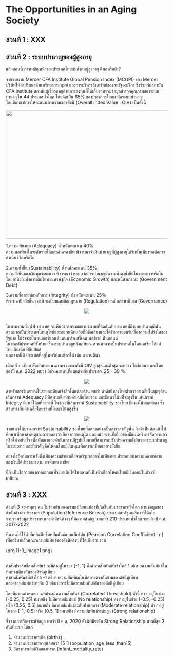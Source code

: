 # The Opportunities in an Aging Society

## ส่วนที่ 1 : XXX





## ส่วนที่ 2 : ระบบบำนาญของผู้สูงอายุ

แล้วตอนนี้ การเผชิญหน้าของประเทศไทยกับสังคมผู้สูงอายุ ดีพอหรือยัง?

จากรายงาน Mercer CFA Institute Global Pension Index (MCGPI) ของ Mercer บริษัทให้คำปรึกษาด้านทรัพยากรมนุษย์ และการบริหารสินทรัพย์ของสหรัฐอเมริกา ซึ่งร่วมกับสถาบัน CFA Institute สถาบันผู้เชี่ยวชาญด้านการลงทุนที่ได้เก็บรวบรวมข้อมูลสำรวจคุณภาพของระบบบำนาญใน 44 ประเทศทั่วโลก โดยคิดเป็น 65% ของประชากรโลกมาจัดระบบบำนาญ
<br />โดยมีเกณฑ์การให้คะแนนภาพรวมของดัชนี (Overall Index Value : OIV) เป็นดังนี้

<p align="center">
  <img src="https://github.com/Dads5001/The-Opportunities-in-an-Aging-Society/blob/main/The%20Mercer%20CFA%20Institute%20Global%20Pension%20Index.png" width="520" height="400" />


1.ความเพียงพอ (Adequacy) น้ำหนักคะแนน 40%
<br /> ความพอเพียงในระดับรายได้และค่าครองชีพ พิจารณาว่าเงินบำนาญที่ผู้สูงอายุได้รับนั้นเพียงพอต่อการดำเนินชีวิตหรือไม่

2.ความยั่งยืน (Sustainability) น้ำหนักคะแนน 35%
<br /> ความยั่งยืนของเงินทุนระยะยาว พิจารณาว่าระบบจัดการบำนาญมีความมั่งคงยั่งยืนในระยะยาวหรือไม่ โดยคำนึงถึงทั้งการเติบโตทางเศรษฐกิจ (Economic Growth) และหนี้สาธารณะ (Government Debt)

3.ความซื่อตรงต่อหลักการ (Integrity) น้ำหนักคะแนน 25%
<br /> พิจารณาปัจจัยอื่นๆ อาทิ ระเบียบและข้อกฎหมาย (Regulation) หลักธรรมาภิบาล (Governance)

<p align="center">
  <img src="https://github.com/Dads5001/The-Opportunities-in-an-Aging-Society/blob/main/heatmap44countries.png">

<br /> ในภาพรวมทั้ง 44 ประเทศ จะเห็นว่าภาพรวมของประเทศที่ติดอันดับประเทศที่มีระบบบำนาญดีนั้น
<br /> ส่วนมากเป็นประเทศโซนยุโรปและสแกนดิเนเวียที่มีชื่อเสียงและได้รับการยอมรับเรื่องความโปร่งใสของรัฐบาล ไม่ว่าจะเป็น เนเธอร์แลนด์ เดนมาร์ก สวีเดน นอร์เวย์ ฟินแลนด์
<br /> ในขณะที่ประเทศที่รั้งท้าย เรื่องระบบำนาญหลังเกษียณ ส่วนมากจะเป็นประเทศในโซนเอเชีย ได้แก่ ไทย อินเดีย ฟิลิปปินส์
<br /> นอกจากนี้มี ประเทศที่อยู่ในทวีปอเมริกาใต้ เช่น อาเจนติน่า

เมื่อเปรียบเทียบ สัดส่วนคะแนนภาพรวมของดัชนี OIV สูงสุดและต่ำสุด
ระหว่าง ไอซ์แลนด์ และไทย ของปี ค.ศ. 2022 พบว่า มีช่วงคะแนนที่แตกต่างกันประมาณ 25 - 39 %

<p align="center">
  <img src="https://github.com/Dads5001/The-Opportunities-in-an-Aging-Society/blob/main/ratioIcelandandThailand.png">

สำหรับการวิเคราะห์ในรายละเอียดเชิงลึกในแต่ละด้าน พบว่า
ค่าดัชนีของไทยต่ำกว่าค่าเฉลี่ยในทุกๆด้าน
เส้นกราฟ Adequacy มีทิศทางเดียวกับค่าเฉลี่ยโดยรวม และมีแนวโน้มที่จะสูงขึ้น
เส้นกราฟ Integity มีแนวโน้มที่จะคงที่
ในขณะที่เส้นกราฟ Sustainability ของไทย มีแนวโน้มลดต่ำลง ซึ่งสวนทางกับค่าเฉลี่ยโดยรวมที่มีแนวโน้มสูงขึ้น

<p align="center">
  <img src="https://github.com/Dads5001/The-Opportunities-in-an-Aging-Society/blob/main/graph.png">

จากแนวโน้มของกราฟ Sustainability ของไทยที่ลดลงอย่างเป็นสาระสำคัญนั้น จึงจำเป็นต้องเข้าไปศึกษาเพื่อหาสาเหตุของการลดลงว่าเกิดจากสาเหตุใด 
และหน่วยงานที่เกี่ยวข้องมีแผนบริหารจัดการแล้วหรือไม่ อย่างไร เพื่อพัฒนาและดำเนินการปฏิรูปนโยบายที่สามารถปรับปรุงความยั่งยืนของระบบบำนาญในระยะยาว และที่สำคัญคือให้คนไทยมีเงินทุนเพื่อการเกษียณอย่างยั่งยืน

อย่างไรก็ตามการหวังพึ่งเพียงความช่วยเหลือจากรัฐบาลอาจไม่เพียงพอ ประกอบกับความหลากหลายของเงินได้ประชากรตามการศึกษา อาชีพ 

นี่จึงเป็นโอกาสของภาคเอกชนที่จะมาเติบโตในตลาดที่เป็นตัวเลือกให้คนไทยมีเงินออมในช่วงวัยเกษียณ 

  
## ส่วนที่ 3 : XXX

ส่วนที่ 3 จะพาทุกๆ คน ไปร่วมกันมองความเปลี่ยนแปลงที่เกิดขึ้นกับประชากรทั่วโลก ผ่านข้อมูลของ สำนักอ้างอิงประชากร (Population Reference Bureau) ประเทศสหรัฐอเมริกา
ที่ได้เก็บรวบรวมข้อมูลประชากร และค่าดัชนีต่างๆ ที่มีความสำคัญ จากกว่า 210 ประเทศทั่วโลก ระหว่างปี ค.ศ. 2017-2022

ทีมงานได้ใช้ค่าสัมประสิทธิ์สหสัมพันธ์แบบเพียร์สัน (Pearson Correlation Coefficient : r ) เพื่ออธิบายลักษณะความสัมพันธ์ของดัชนีต่างๆ ที่ได้เก็บรวบรวม
  
  
  (proj11-3_image1.png)  
  
<br />ค่าสัมประสิทธิ์สหสัมพันธ์ จะมีค่าอยู่ในช่วง [-1, 1] ซึ่งค่าสหสัมพันธ์ที่เข้าใกล้ 1 อธิบายความสัมพันธ์ในทิศทางเดียวกันของดัชนีคู่เทียบ
<br />ค่าสหสัมพันธ์ที่เข้าใกล้ -1 อธิบายความสัมพันธ์ในทิศทางตรงกันข้ามของดัชนีคู่เทียบ
<br />และค่าสหสัมพันธ์เท่ากับ 0 อธิบายการไม่มีความสัมพันธ์กันของดัชนีคู่เทียบ

  
โดยทีมงานกำหนดเกณฑ์ประเมินความสัมพันธ์ (Correlated Threashold) ดังนี้
ค่า r อยู่ในช่วง [-0.25, 0.25] หมายถึง ไม่มีความสัมพันธ์ (No relationship)
ค่า r อยู่ในช่วง [-0.5, -0.25) หรือ (0.25, 0.5] หมายถึง มีความสัมพันธ์ระดับปานกลาง (Moderate relationship)
ค่า r อยู่ในช่วง [-1,-0.5) หรือ (0.5, 1] หมายถึง มีความสัมพันธ์ระดับสูง (Strong relationship)

  
ซึ่งจากการวิเคราะห์ข้อมูล พบว่า ปี ค.ศ. 2020 ดัชนีที่มีระดับ Strong Relationship มากที่สุด 3 อันดับแรก ได้แก่ 
  1. จำนวนประชากรเกิด (births) 
  2. จำนวนประชากรอายุน้อยกว่า 15 ปี (population_age_less_than15) 
  3. อัตราการเสียชีวิตของทารก (infant_mortality_rate)
